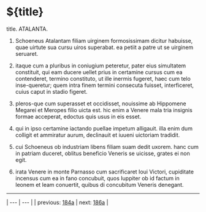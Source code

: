 # ${title}

title. ATALANTA.



1. Schoeneus Atalantam filiam uirginem formosissimam dicitur habuisse, quae uirtute sua cursu uiros superabat. ea petiit a patre ut se uirginem seruaret.



2. itaque cum a pluribus in coniugium peteretur, pater eius simultatem constituit, qui eam ducere uellet prius in certamine cursus cum ea contenderet, termino constituto, ut ille inermis fugeret, haec cum telo inse-queretur; quem intra finem termini consecuta fuisset, interficeret, cuius caput in stadio figeret.



3. pleros-que cum superasset et occidisset, nouissime ab Hippomene Megarei et Meropes filio uicta est. hic enim a Venere mala tria insignis formae acceperat, edoctus quis usus in eis esset.



4. qui in ipso certamine iactando puellae impetum alligauit. illa enim dum colligit et ammiratur aurum, declinauit et iuueni uictoriam tradidit.



5. cui Schoeneus ob industriam libens filiam suam dedit uxorem. hanc cum in patriam duceret, oblitus beneficio Veneris se uicisse, grates ei non egit.



6. irata Venere in monte Parnasso cum sacrificaret Ioui Victori, cupiditate incensus cum ea in fano concubuit, quos Iuppiter ob id factum in leonem et leam conuertit, quibus di concubitum Veneris denegant.



---

| --- | --- |
| previous: [184a](../184a/) | next: [186a](../186a/) |